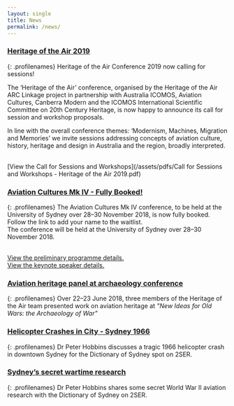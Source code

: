 ```yaml
---
layout: single
title: News
permalink: /news/
---
```


### [Heritage of the Air 2019](/events/heritage-of-the-air-2019/)
{: .profilenames}
Heritage of the Air Conference 2019 now calling for sessions!

The ‘Heritage of the Air’ conference, organised by the Heritage of the Air ARC Linkage project in partnership with Australia ICOMOS, Aviation Cultures, Canberra Modern and the ICOMOS International Scientific Committee on 20th Century Heritage, is now happy to announce its call for session and workshop proposals.

In line with the overall conference themes: ‘Modernism, Machines, Migration and Memories’ we invite sessions addressing concepts of aviation culture, history, heritage and design in Australia and the region, broadly interpreted.

<br/>[View the Call for Sessions and Workshops](/assets/pdfs/Call for Sessions and Workshops - Heritage of the Air 2019.pdf)

### [Aviation Cultures Mk IV - Fully Booked!](https://www.eventbrite.com/e/aviation-cultures-mk-iv-transitions-communities-global-networks-tickets-49448626172)
{: .profilenames}
The Aviation Cultures Mk IV conference, to be held at the University of Sydney over 28–30 November 2018, is now fully booked. Follow the link to add your name to the waitlist. <br/>The conference will be held at the University of Sydney over 28–30 November 2018.

<br/>[View the preliminary programme details.](/events/aviation-cultures-4/#preliminary-programme)
<br/>[View the keynote speaker details.](https://heritageoftheair.org.au/events/aviation-cultures-4/#keynote-presenters)

### [Aviation heritage panel at archaeology conference](/news/new_ideas_for_old_wars/)
{: .profilenames}
Over 22–23 June 2018, three members of the Heritage of the Air team presented work on aviation heritage at _"New Ideas for Old Wars: the Archaeology of War"_

### [Helicopter Crashes in City - Sydney 1966](http://home.dictionaryofsydney.org/helicopter-crashes-in-city/)
{: .profilenames}
Dr Peter Hobbins discusses a tragic 1966 helicopter crash in downtown Sydney for the Dictionary of Sydney spot on 2SER.

### [Sydney’s secret wartime research](http://home.dictionaryofsydney.org/sydneys-secret-wartime-research/)
{: .profilenames}
Dr Peter Hobbins shares some secret World War II aviation research with the Dictionary of Sydney on 2SER.
